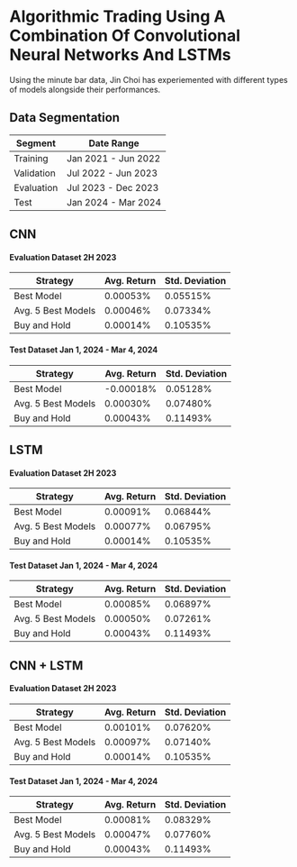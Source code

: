 # Algorithmic Trading Using A Combination Of Convolutional Neural Networks And LSTMs

Using the minute bar data, Jin Choi has experiemented with different types of models alongside their performances.

## Data Segmentation

| Segment    | Date Range          |
| ---------- | ------------------- |
| Training   | Jan 2021 - Jun 2022 |
| Validation | Jul 2022 - Jun 2023 |
| Evaluation | Jul 2023 - Dec 2023 |
| Test       | Jan 2024 - Mar 2024 |

## CNN

#### Evaluation Dataset 2H 2023

| Strategy           | Avg. Return | Std. Deviation |
| ------------------ | ----------- | -------------- |
| Best Model         | 0.00053%    | 0.05515%       |
| Avg. 5 Best Models | 0.00046%    | 0.07334%       |
| Buy and Hold       | 0.00014%    | 0.10535%       |

#### Test Dataset Jan 1, 2024 - Mar 4, 2024

| Strategy           | Avg. Return | Std. Deviation |
| ------------------ | ----------- | -------------- |
| Best Model         | -0.00018%   | 0.05128%       |
| Avg. 5 Best Models | 0.00030%    | 0.07480%       |
| Buy and Hold       | 0.00043%    | 0.11493%       |

## LSTM

#### Evaluation Dataset 2H 2023

| Strategy           | Avg. Return | Std. Deviation |
| ------------------ | ----------- | -------------- |
| Best Model         | 0.00091%    | 0.06844%       |
| Avg. 5 Best Models | 0.00077%    | 0.06795%       |
| Buy and Hold       | 0.00014%    | 0.10535%       |

#### Test Dataset Jan 1, 2024 - Mar 4, 2024

| Strategy           | Avg. Return | Std. Deviation |
| ------------------ | ----------- | -------------- |
| Best Model         | 0.00085%    | 0.06897%       |
| Avg. 5 Best Models | 0.00050%    | 0.07261%       |
| Buy and Hold       | 0.00043%    | 0.11493%       |

## CNN + LSTM

#### Evaluation Dataset 2H 2023

| Strategy           | Avg. Return | Std. Deviation |
| ------------------ | ----------- | -------------- |
| Best Model         | 0.00101%    | 0.07620%       |
| Avg. 5 Best Models | 0.00097%    | 0.07140%       |
| Buy and Hold       | 0.00014%    | 0.10535%       |

#### Test Dataset Jan 1, 2024 - Mar 4, 2024

| Strategy           | Avg. Return | Std. Deviation |
| ------------------ | ----------- | -------------- |
| Best Model         | 0.00081%    | 0.08329%       |
| Avg. 5 Best Models | 0.00047%    | 0.07760%       |
| Buy and Hold       | 0.00043%    | 0.11493%       |
